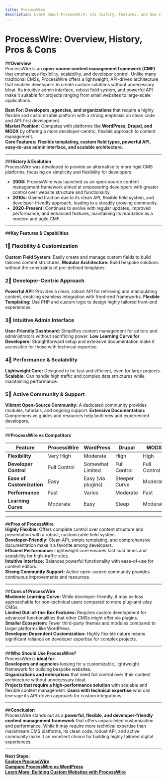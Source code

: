 ```yaml
---
title: ProcessWire
description: Learn about ProcessWire, its history, features, and how it compares to other content management systems.
---
```


# **ProcessWire: Overview, History, Pros & Cons**

##**Overview**  
ProcessWire is an **open-source content management framework (CMF)** that emphasizes flexibility, scalability, and developer control. Unlike many traditional CMSs, ProcessWire offers a lightweight, API-driven architecture that enables developers to create custom solutions without unnecessary bloat. Its intuitive admin interface, robust field system, and powerful API make it suitable for projects ranging from small websites to large-scale applications.

 **Best For:** **Developers, agencies, and organizations** that require a highly flexible and customizable platform with a strong emphasis on clean code and API-first development.  
 **Market Position:** Competes with platforms like **WordPress, Drupal, and MODX** by offering a more developer-centric, flexible approach to content management.  
 **Core Features:** **Flexible templating, custom field types, powerful API, easy-to-use admin interface, and scalable architecture.**

---

##**History & Evolution**  
ProcessWire was developed to provide an alternative to more rigid CMS platforms, focusing on simplicity and flexibility for developers.

- **2008:** ProcessWire was launched as an open-source content management framework aimed at empowering developers with greater control over website structure and functionality.
- **2010s:** Gained traction due to its clean API, flexible field system, and developer-friendly approach, leading to a steadily growing community.
- **2020-Present:** Continues to evolve with regular updates, improved performance, and enhanced features, maintaining its reputation as a modern and agile CMF.

---

##**Key Features & Capabilities**

### **1⃣ Flexibility & Customization**
 **Custom Field System:** Easily create and manage custom fields to build tailored content structures.
 **Modular Architecture:** Build bespoke solutions without the constraints of pre-defined templates.

### **2⃣ Developer-Centric Approach**
 **Powerful API:** Provides a clean, robust API for retrieving and manipulating content, enabling seamless integration with front-end frameworks.
 **Flexible Templating:** Use PHP and custom logic to design highly tailored front-end experiences.

### **3⃣ Intuitive Admin Interface**
 **User-Friendly Dashboard:** Simplifies content management for editors and administrators without sacrificing power.
 **Low Learning Curve for Developers:** Straightforward setup and extensive documentation make it accessible for those with technical expertise.

### **4⃣ Performance & Scalability**
 **Lightweight Core:** Designed to be fast and efficient, even for large projects.
 **Scalable:** Can handle high traffic and complex data structures while maintaining performance.

### **5⃣ Active Community & Support**
 **Vibrant Open-Source Community:** A dedicated community provides modules, tutorials, and ongoing support.
 **Extensive Documentation:** Comprehensive guides and resources help both new and experienced developers.

---

##**ProcessWire vs Competitors**

| Feature                   | ProcessWire     | WordPress         | Drupal            | MODX             |
|---------------------------|-----------------|-------------------|-------------------|------------------|
| **Flexibility**           |  Very High    |  Moderate        |  High           |  High          |
| **Developer Control**     |  Full Control |  Somewhat Limited|  Full Control    |  Full Control   |
| **Ease of Customization** |  Easy         |  Easy (via plugins)|  Steeper Curve  |  Moderate      |
| **Performance**           |  Fast         |  Varies          |  Moderate       |  Fast          |
| **Learning Curve**        |  Moderate     |  Easy           |  Steep           |  Moderate      |

---

##**Pros of ProcessWire**  
 **Highly Flexible:** Offers complete control over content structure and presentation with a robust, customizable field system.  
 **Developer-Friendly:** Clean API, simple templating, and comprehensive documentation make it a favorite among developers.  
 **Efficient Performance:** Lightweight core ensures fast load times and scalability for high-traffic sites.  
 **Intuitive Interface:** Balances powerful functionality with ease-of-use for content editors.  
 **Strong Community Support:** Active open-source community provides continuous improvements and resources.

---

##**Cons of ProcessWire**  
 **Moderate Learning Curve:** While developer-friendly, it may be less approachable for non-technical users compared to more plug-and-play CMSs.  
 **Limited Out-of-the-Box Features:** Requires custom development for advanced functionalities that other CMSs might offer via plugins.  
 **Smaller Ecosystem:** Fewer third-party themes and modules compared to larger platforms like WordPress.  
 **Developer-Dependent Customization:** Highly flexible nature means significant reliance on developer expertise for complex projects.

---

##**Who Should Use ProcessWire?**  
ProcessWire is **ideal for:**  
 **Developers and agencies** looking for a customizable, lightweight framework for building bespoke websites.  
 **Organizations and enterprises** that need full control over their content architecture without unnecessary bloat.  
 **Projects that require a high-performance solution** with scalable and flexible content management.
 **Users with technical expertise** who can leverage its API-driven approach for custom integrations.

---

##**Conclusion**  
ProcessWire stands out as a **powerful, flexible, and developer-friendly content management framework** that offers unparalleled customization and performance. While it may require more technical expertise than mainstream CMS platforms, its clean code, robust API, and active community make it an excellent choice for building highly tailored digital experiences.

---

 **Next Steps:**  
 **[Explore ProcessWire](https://processwire.com/)**  
 **[Compare ProcessWire vs WordPress](#)**  
 **[Learn More: Building Custom Websites with ProcessWire](#)**
